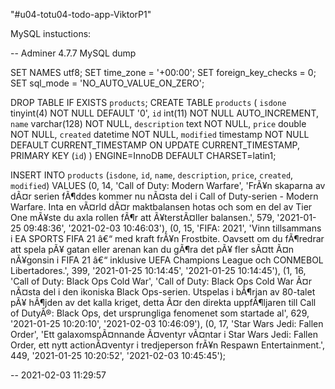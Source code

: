  "#u04-totu04-todo-app-ViktorP1"


MySQL instuctions:

-- Adminer 4.7.7 MySQL dump

SET NAMES utf8;
SET time_zone = '+00:00';
SET foreign_key_checks = 0;
SET sql_mode = 'NO_AUTO_VALUE_ON_ZERO';

DROP TABLE IF EXISTS `products`;
CREATE TABLE `products` (
  `isdone` tinyint(4) NOT NULL DEFAULT '0',
  `id` int(11) NOT NULL AUTO_INCREMENT,
  `name` varchar(128) NOT NULL,
  `description` text NOT NULL,
  `price` double NOT NULL,
  `created` datetime NOT NULL,
  `modified` timestamp NOT NULL DEFAULT CURRENT_TIMESTAMP ON UPDATE CURRENT_TIMESTAMP,
  PRIMARY KEY (`id`)
) ENGINE=InnoDB DEFAULT CHARSET=latin1;

INSERT INTO `products` (`isdone`, `id`, `name`, `description`, `price`, `created`, `modified`) VALUES
(0,	14,	'Call of Duty: Modern Warfare',	'FrÃ¥n skaparna av dÃ¤r serien fÃ¶ddes kommer nu nÃ¤sta del i Call of Duty-serien - Modern Warfare. Inta en vÃ¤rld dÃ¤r maktbalansen hotas och som en del av Tier One mÃ¥ste du axla rollen fÃ¶r att Ã¥terstÃ¤ller balansen.',	579,	'2021-01-25 09:48:36',	'2021-02-03 10:46:03'),
(0,	15,	'FIFA: 2021',	'Vinn tillsammans i EA SPORTS FIFA 21 â€“ med kraft frÃ¥n Frostbite. Oavsett om du fÃ¶redrar att spela pÃ¥ gatan eller arenan kan du gÃ¶ra det pÃ¥ fler sÃ¤tt Ã¤n nÃ¥gonsin i FIFA 21 â€“ inklusive UEFA Champions League och CONMEBOL Libertadores.',	399,	'2021-01-25 10:14:45',	'2021-01-25 10:14:45'),
(1,	16,	'Call of Duty: Black Ops Cold War',	'Call of Duty: Black Ops Cold War Ã¤r nÃ¤sta del i den ikoniska Black Ops-serien. Utspelas i bÃ¶rjan av 80-talet pÃ¥ hÃ¶jden av det kalla kriget, detta Ã¤r den direkta uppfÃ¶ljaren till Call of DutyÂ®: Black Ops, det ursprungliga fenomenet som startade al',	629,	'2021-01-25 10:20:10',	'2021-02-03 10:46:09'),
(0,	17,	'Star Wars Jedi: Fallen Order',	'Ett galaxomspÃ¤nnande Ã¤ventyr vÃ¤ntar i Star Wars Jedi: Fallen Order, ett nytt actionÃ¤ventyr i tredjeperson frÃ¥n Respawn Entertainment.',	449,	'2021-01-25 10:20:52',	'2021-02-03 10:45:45');

-- 2021-02-03 11:29:57

